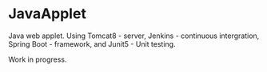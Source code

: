 # JavaApplet

Java web applet. Using Tomcat8 - server, Jenkins - continuous intergration, Spring Boot - framework, and Junit5 - Unit testing.

Work in progress.
